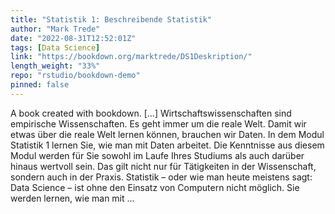 ```yaml
---
title: "Statistik 1: Beschreibende Statistik"
author: "Mark Trede"
date: "2022-08-31T12:52:01Z"
tags: [Data Science]
link: "https://bookdown.org/marktrede/DS1Deskription/"
length_weight: "33%"
repo: "rstudio/bookdown-demo"
pinned: false
---
```


A book created with bookdown. [...] Wirtschaftswissenschaften sind empirische Wissenschaften. Es geht
immer um die reale Welt. Damit wir etwas über die reale Welt lernen können,
brauchen wir Daten. In dem Modul Statistik 1 lernen Sie, wie man mit
Daten arbeitet. Die Kenntnisse aus diesem Modul werden für Sie
sowohl im Laufe Ihres Studiums als auch darüber hinaus wertvoll sein.
Das gilt nicht nur für Tätigkeiten in der Wissenschaft, sondern
auch in der Praxis. Statistik – oder wie man heute meistens sagt: Data Science –
ist ohne den Einsatz von Computern nicht möglich.
Sie werden lernen, wie man mit ...
